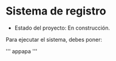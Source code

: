 <h1>Sistema de registro</h1>

- Estado del proyecto: En construcción.

Para ejecutar el sistema, debes poner:

''' appapa '''
